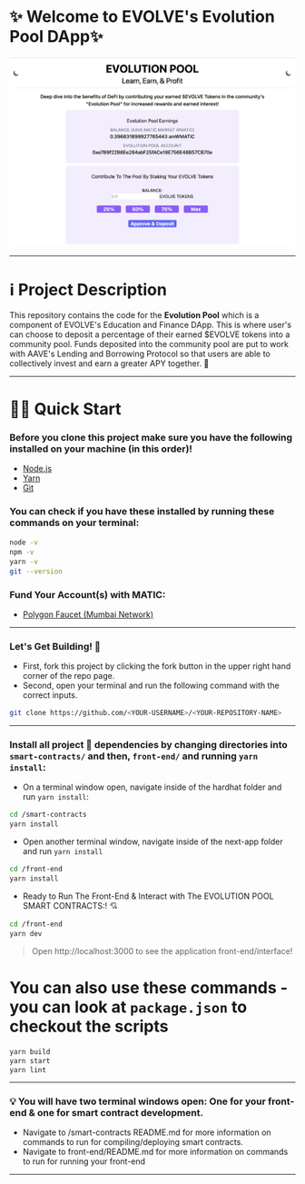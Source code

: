 # ✨ Welcome to EVOLVE's Evolution Pool DApp✨

![Figure 1](./images/EvolutionPoolFrontEnd.png)

---

# ℹ️ Project Description

<p>
This repository contains the code for the <b>Evolution Pool</b> which is a component of EVOLVE's Education and Finance DApp. This is where user's can choose to deposit a percentage of their earned $EVOLVE tokens into a community pool. Funds deposited into the community pool are put to work with AAVE's Lending and Borrowing Protocol so that users are able to collectively invest and earn a greater APY together. 💖
</p>

---

# 🏄‍♂️ Quick Start
### Before you clone this project make sure you have the following installed on your machine (in this order)!

* [Node.js](https://nodejs.org/en/) 
* [Yarn](https://classic.yarnpkg.com/en/docs/install/)
* [Git](https://git-scm.com/downloads)

### You can check if you have these installed by running these commands on your terminal:

```bash
node -v
npm -v
yarn -v
git --version
```

### Fund Your Account(s) with MATIC:
* [Polygon Faucet (Mumbai Network)](https://faucet.polygon.technology/)

---
### Let's Get Building! 🔨
* First, fork this project by clicking the fork button in the upper right hand corner of the repo page.
* Second, open your terminal and run the following command with the correct inputs.

```bash
git clone https://github.com/<YOUR-USERNAME>/<YOUR-REPOSITORY-NAME>
```
---
### Install all project 👷‍ dependencies by changing directories into `smart-contracts/` and then, `front-end/` and running `yarn install`:

* On a terminal window open, navigate inside of the hardhat folder and run `yarn install`:
```bash
cd /smart-contracts
yarn install
```
* Open another terminal window, navigate inside of the next-app folder and run `yarn install`
```bash
cd /front-end
yarn install
```
* Ready to Run The Front-End & Interact with The EVOLUTION POOL SMART CONTRACTS:! 💘
```bash
cd /front-end
yarn dev
```
> Open http://localhost:3000 to see the application front-end/interface!

# You can also use these commands - you can look at `package.json` to checkout the scripts
```
yarn build
yarn start
yarn lint 
```
---
### 💡 You will have two terminal windows open: One for your front-end & one for smart contract development.
* Navigate to /smart-contracts README.md for more information on commands to run for compiling/deploying smart contracts.
* Navigate to front-end/README.md for more information on commands to run for running your front-end
---

